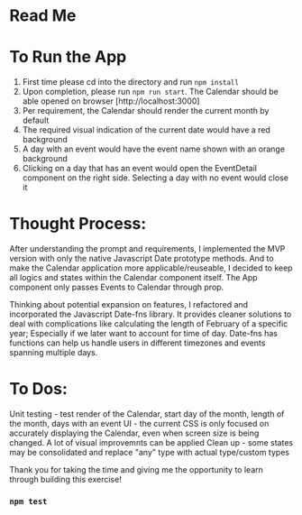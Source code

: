 # Read Me

# To Run the App

1. First time please cd into the directory and run `npm install`
2. Upon completion, please run `npm run start`. The Calendar should be able opened on browser [http://localhost:3000]
3. Per requirement, the Calendar should render the current month by default
4. The required visual indication of the current date would have a red background
5. A day with an event would have the event name shown with an orange background
6. Clicking on a day that has an event would open the EventDetail component on the right side. Selecting a day with no event would close it

# Thought Process:

After understanding the prompt and requirements, I implemented the MVP version with only the native Javascript Date prototype methods.
And to make the Calendar application more applicable/reuseable, I decided to keep all logics and states within the Calendar component itself.
The App component only passes Events to Calendar through prop.

Thinking about potential expansion on features, I refactored and incorporated the Javascript Date-fns library. It provides cleaner solutions to deal with complications like calculating the length of February of a specific year; Especially if we later want to account for time of day. Date-fns has functions can help us handle users in different timezones and events spanning multiple days.

# To Dos:

Unit testing - test render of the Calendar, start day of the month, length of the month, days with an event
UI - the current CSS is only focused on accurately displaying the Calendar, even when screen size is being changed. A lot of visual improvemnts can be applied
Clean up - some states may be consolidated and replace "any" type with actual type/custom types

Thank you for taking the time and giving me the opportunity to learn through building this exercise!

### `npm test`
